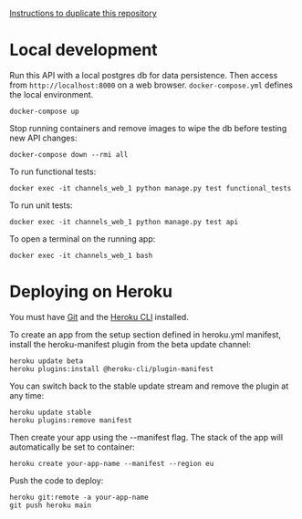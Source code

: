 [Instructions to duplicate this repository](https://docs.github.com/en/github/importing-your-projects-to-github/importing-a-repository-with-github-importer)

# Local development
Run this API with a local postgres db for data persistence. Then access from `http://localhost:8000` on a web browser. `docker-compose.yml` defines the local environment.
```
docker-compose up
```
Stop running containers and remove images to wipe the db before testing new API changes:
```
docker-compose down --rmi all
```
To run functional tests:
```
docker exec -it channels_web_1 python manage.py test functional_tests
```
To run unit tests:
```
docker exec -it channels_web_1 python manage.py test api
```
To open a terminal on the running app:
```
docker exec -it channels_web_1 bash
```
# Deploying on Heroku
You must have [Git](https://git-scm.com/book/en/v2/Getting-Started-Installing-Git) and the [Heroku CLI](https://devcenter.heroku.com/articles/heroku-cli#download-and-install) installed.

To create an app from the setup section defined in heroku.yml manifest, install the heroku-manifest plugin from the beta update channel:
```
heroku update beta
heroku plugins:install @heroku-cli/plugin-manifest
```
You can switch back to the stable update stream and remove the plugin at any time:
```
heroku update stable
heroku plugins:remove manifest
```
Then create your app using the --manifest flag. The stack of the app will automatically be set to container:
```
heroku create your-app-name --manifest --region eu
```
Push the code to deploy:
```
heroku git:remote -a your-app-name
git push heroku main
```
